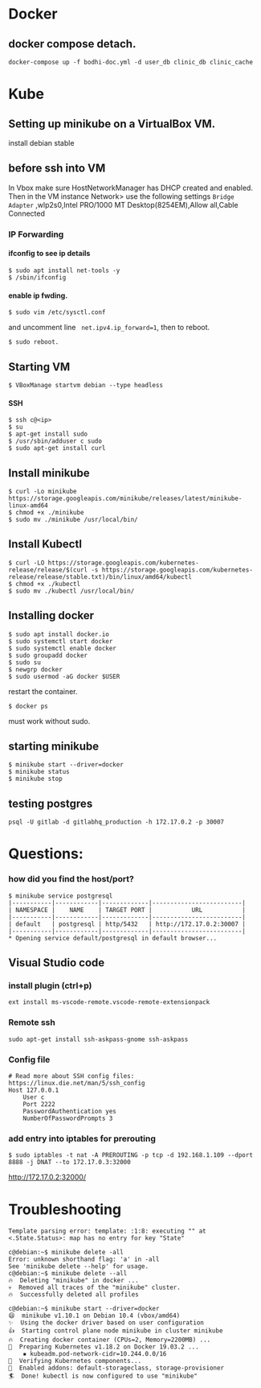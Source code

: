 # Docker
## docker compose detach.
```
docker-compose up -f bodhi-doc.yml -d user_db clinic_db clinic_cache
```

# Kube
## Setting up minikube on a VirtualBox VM.
install debian stable

## before ssh into VM
In Vbox make sure HostNetworkManager has DHCP created and enabled. Then in the VM instance Network>
use the following settings
```Bridge Adapter```
,wlp2s0,Intel PRO/1000 MT Desktop(8254EM),Allow all,Cable Connected

### IP Forwarding
#### ifconfig to see ip details
```
$ sudo apt install net-tools -y
$ /sbin/ifconfig 
```

#### enable ip fwding.
```
$ sudo vim /etc/sysctl.conf
```
and uncomment line ``` net.ipv4.ip_forward=1```, then to reboot.
```
$ sudo reboot.
```

## Starting VM 
```
$ VBoxManage startvm debian --type headless
```
#### SSH
```
$ ssh c@<ip>
$ su 
$ apt-get install sudo
$ /usr/sbin/adduser c sudo
$ sudo apt-get install curl
```

## Install minikube
```
$ curl -Lo minikube https://storage.googleapis.com/minikube/releases/latest/minikube-linux-amd64
$ chmod +x ./minikube
$ sudo mv ./minikube /usr/local/bin/
```

## Install Kubectl
```
$ curl -LO https://storage.googleapis.com/kubernetes-release/release/$(curl -s https://storage.googleapis.com/kubernetes-release/release/stable.txt)/bin/linux/amd64/kubectl
$ chmod +x ./kubectl
$ sudo mv ./kubectl /usr/local/bin/
```

## Installing docker
```
$ sudo apt install docker.io
$ sudo systemctl start docker
$ sudo systemctl enable docker
$ sudo groupadd docker
$ sudo su
$ newgrp docker 
$ sudo usermod -aG docker $USER
```
restart the container.
```
$ docker ps
```
must work without sudo.

## starting minikube
```
$ minikube start --driver=docker
$ minikube status
$ minikube stop
```

## testing postgres
```
psql -U gitlab -d gitlabhq_production -h 172.17.0.2 -p 30007 
```

# Questions:
### how did you find the host/port?
```
$ minikube service postgresql
|-----------|------------|-------------|-------------------------|
| NAMESPACE |    NAME    | TARGET PORT |           URL           |
|-----------|------------|-------------|-------------------------|
| default   | postgresql | http/5432   | http://172.17.0.2:30007 |
|-----------|------------|-------------|-------------------------|
* Opening service default/postgresql in default browser...
```

## Visual Studio code
### install plugin (ctrl+p)
```
ext install ms-vscode-remote.vscode-remote-extensionpack
```

### Remote ssh
```
sudo apt-get install ssh-askpass-gnome ssh-askpass
```

### Config file
```
# Read more about SSH config files: https://linux.die.net/man/5/ssh_config
Host 127.0.0.1
    User c
    Port 2222
    PasswordAuthentication yes
    NumberOfPasswordPrompts 3
```

### add entry into iptables for prerouting
```
$ sudo iptables -t nat -A PREROUTING -p tcp -d 192.168.1.109 --dport 8888 -j DNAT --to 172.17.0.3:32000
```
http://172.17.0.2:32000/

# Troubleshooting

```Template parsing error: template: :1:8: executing "" at <.State.Status>: map has no entry for key "State"```
```
c@debian:~$ minikube delete -all
Error: unknown shorthand flag: 'a' in -all
See 'minikube delete --help' for usage.
c@debian:~$ minikube delete --all
🔥  Deleting "minikube" in docker ...
💀  Removed all traces of the "minikube" cluster.
🔥  Successfully deleted all profiles

c@debian:~$ minikube start --driver=docker
😄  minikube v1.10.1 on Debian 10.4 (vbox/amd64)
✨  Using the docker driver based on user configuration
👍  Starting control plane node minikube in cluster minikube
🔥  Creating docker container (CPUs=2, Memory=2200MB) ...
🐳  Preparing Kubernetes v1.18.2 on Docker 19.03.2 ...
    ▪ kubeadm.pod-network-cidr=10.244.0.0/16
🔎  Verifying Kubernetes components...
🌟  Enabled addons: default-storageclass, storage-provisioner
🏄  Done! kubectl is now configured to use "minikube"
```
